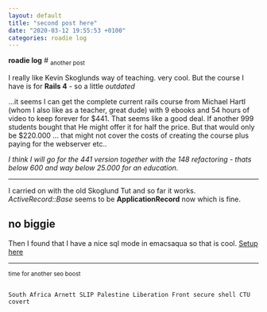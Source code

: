 ```yaml
---
layout: default
title: "second post here"
date: "2020-03-12 19:55:53 +0100"
categories: roadie log
---
```

<strong>roadie log</strong> \# <sub> another post </sub>

I really like Kevin Skoglunds way of teaching. very cool. But the course I have is for <strong>Rails 4</strong> - so a little _outdated_

...it seems I can get the complete current rails course from Michael Hartl (whom I also like as a teacher, great dude) with 9 ebooks and 54 hours of video to keep forever for $441. That seems like a good deal. If another 999 students bought that He might offer it for half the price. But that would only be $220.000 ... that might not cover the costs of creating the course plus paying for the webserver etc..

_I think I will go for the 441 version together with the 148 refactoring - thats below 600 and way below 25.000 for an education._

<hr />

I carried on with the old Skoglund Tut and so far it works. _ActiveRecord::Base_ seems to be <strong>ApplicationRecord</strong> now which is fine.

<h2>no biggie</h2>

Then I found that I have a nice sql mode in emacsaqua so that is cool. [Setup here](https://truongtx.me/2014/08/23/setup-emacs-as-an-sql-database-client)

<hr />



<sub>time for another seo boost</sub>

<code>
South Africa Arnett SLIP Palestine Liberation Front secure shell CTU covert
</code>

